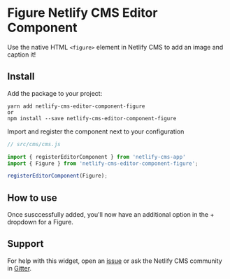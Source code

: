 # Figure Netlify CMS Editor Component

Use the native HTML `<figure>` element in Netlify CMS to add an image and caption it!

## Install
Add the package to your project:
```shell
yarn add netlify-cms-editor-component-figure
or
npm install --save netlify-cms-editor-component-figure
```

Import and register the component next to your configuration
```js
// src/cms/cms.js

import { registerEditorComponent } from 'netlify-cms-app'
import { Figure } from 'netlify-cms-editor-component-figure';

registerEditorComponent(Figure);
```

## How to use
Once susccessfully added, you'll now have an additional option in the + dropdown for a Figure.

## Support

For help with this widget, open an [issue](https://github.com/colbyfayock/netlify-cms-editor-component-figure) or ask the Netlify CMS community in [Gitter](https://gitter.im/netlify/netlifycms).
